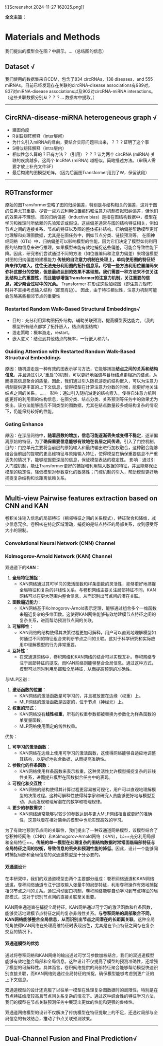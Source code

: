 
![[Screenshot 2024-11-27 162025.png]]

**全文主旨：**
# Materials and Methods
我们提出的模型会在图？中展示。...（总结图的信息）

## Dataset √
我们使用的数据集来自CDM，包含了834 circRNAs，138 diseases，and 555 miRNAs。目前已经发现存在关联的circRNA-disease associations有989对，837对miRNA-disease associations以及902对circRNA-miRNA interactions。（这些关联数据分别从？？？... 数据库中提取。）


---
## CircRNA-disease-miRNA heterogeneous graph √
- 建图角度
- R关联矩阵解释（inter层间）
- 为什么引入miRNA的缘由，要结合实际问题带出来，？？？证明了这个事
- S相似矩阵解释（intra层内）
- 相似性怎么算的？已有方法？（引用）？？？认为两个 circRNA (miRNA) 关联的疾病越多，这两个 lncRNA (miRNA) 越相似。简略描述方法。（审稿人需要才放上补充文件SF）
- 最后构建的图模型矩阵。（因为后面图Transformer用到了W，保留该段）


---
## RGTransformer
原始的图Transformer忽略了图的归纳偏差，特别是与结构相关的偏差，这对于图的任务尤其重要。尽管一些方式利用位置编码和注意力机制模拟归纳偏差，但他们的效果并不理想。
	图的归纳偏差（inductive bias）是指在图结构数据中，模型在学习和推理时所依赖的先验知识或假设。这些偏差通常与图的结构特征相关，例如节点之间的连接关系、节点的特征以及图的整体拓扑结构。归纳偏差帮助模型更好地理解和处理图数据，尤其是在图任务中，例如节点分类、链接预测等。
	在图神经网络（GTs）中，归纳偏差可以影响模型的性能，因为它们决定了模型如何利用图的结构信息来进行推理。如果模型未能有效地捕捉这些偏差，可能会导致性能下降。因此，研究者们尝试通过不同的方法（如位置编码和注意力偏差）来增强模型对图的归纳偏差的建模能力
**传统的自注意力机制在处理上，单纯使用图的特征矩阵来作为输入，往往无法充分利用图的拓扑信息系，尽管一些方法利用位置编码来弥补这部分的空缺，但是最终达到的效果不甚理想。我们需要一种方法来不仅关注到结构上的重要性，而且能够增强Transformer的注意力机制，关注重要的信息，减少聚合过程中的冗余。**
Transformer 在形成这些加权图（即注意力矩阵）时并不直接考虑输入结构（即现有边）。  因此，由于特征相似性，注意力机制可能会忽略某些相邻节点的重要性
### Restarted Random Walk-Based Structural Embeddings√
- 目的：充分利用异构图拓扑结构，辅助关联预测，提高模型表达能力。（我的模型所有结点都学了拓扑嵌入，结点周围结构）
- 游走策略：概率游走，restart。
- 嵌入意义：结点到其他结点的概率，一行嵌入和为1。

### Guiding Attention with Restarted Random Walk-Based Structural Embeddings
原因：随机游走是一种有效的图表示学习方法，它能够捕捉**结点之间的关系和结构信息**，并且通过引入“重启”的机制，可以更好地强调与目标结点更相近的结点，从而提高信息聚合的质量。因此，我们通过引入随机游走的结构嵌入，可以为注意力机制提供更丰富的上下文信息，使得模型在计算注意力分数的时候，能更好地关注结点之间的关系。
。。。
影响：通过引入随机游走的结构嵌入，使得自注意力机制能更好的利用图的结构信息，在图分类、结点分类、关系预测等任务中的效果尤为突出。该方法能够适应不同类型的图数据，尤其在结点数量较多或结构复杂的情况下，仍能保持较好的性能。

### Gating Enhance
原因：在深层网络中，**随着层数的增加，信息可能逐渐丢失或变得不稳定**，逐渐偏离原始的特征，为了**确保重要信息能够有效地在各层之间传递**，引入了门控机制。
目的：门控单元主要将当前层的原始输入和最终输出进行加权融合，这种融合能够结合当前层的提取的更高维特征与原始输入特征，使得模型在确保重要信息不严重丢失的情况下，能够挖掘更深层的信息，保证模型表达的稳定性。
影响：通过引入门控机制，能让Transformer更好的捕捉和利用输入数据的特征，并且能够保证模型的稳定性，降低模型对参数变化的敏感性；门控机制的引入，帮助模型更好地捕捉复杂结构和长距离依赖关系。


---
## Multi-view Pairwise features extraction based on CNN and KAN
卷积关注输入信息的局部特征（相邻特征之间的关系模式），特征聚合和降维，减少信息冗余。卷积核在特定区域滑动，捕捉的是结点特征的局部关系，收到感受野大小的限制。

### Convolutional Neural Network (CNN) Channel

### Kolmogorov-Arnold Network (KAN) Channel
双通道下的**KAN：**
1. **全局特征捕捉**：
    - KAN网络通过其可学习的激活函数和样条函数的灵活性，能够更好地捕捉全局特征和复杂的非线性关系。与卷积网络主要关注局部特征不同，KAN网络可以在更大范围内整合信息，从而识别出节点间的潜在关联。
2. **函数逼近能力**：
    - KAN网络基于Kolmogorov-Arnold表示定理，能够通过组合多个一维函数来逼近复杂的多维函数。这使得KAN网络能够有效地建模节点特征之间的复杂关系，进而帮助预测节点间的关联。
3. **可解释性**：
    - KAN网络的结构使得其决策过程更加可解释，用户可以直观地理解模型如何通过不同的特征组合来判断节点之间的关联。这对于科学研究和实际应用中理解模型的行为非常重要。
4. **互补性**：
    - 在双通道网络中，卷积网络和KAN网络的结合可以实现互补。卷积网络专注于局部特征的提取，而KAN网络则能够整合全局信息。通过这种方式，模型可以同时利用局部和全局特征，从而提高预测的准确性。

与MLP区别：
1. **激活函数的位置**：
    - KAN网络的激活函数是可学习的，并且被放置在边缘（权重）上。
    - MLP网络的激活函数是固定的，位于节点（神经元）上。
2. **权重的形式**：
    - KAN网络没有**线性权重**，所有的权重参数都被替换为参数化为样条函数的单变量函数。
    - MLP网络使用固定的线性权重。

优势：
1. **可学习的激活函数**：
    - KAN网络在边缘上使用可学习的激活函数，这使得网络能够自适应地调整其结构，以更好地拟合数据，从而提高准确性。
2. **参数化的样条函数**：
    - KAN网络使用样条函数来表示权重，这种灵活性允许模型捕捉复杂的非线性关系，进而提升模型在函数拟合任务中的表现。
3. **可视化和交互性**：
    - KAN网络的结构使得其计算过程更容易被可视化，用户可以直观地理解模型的决策过程。这种可解释性使得科学家和研究人员能够更好地与模型互动，从而发现和理解潜在的数学和物理规律。
4. **更少的参数需求**：
    - KAN网络通常能够以较少的参数达到与更大MLP网络相当或更好的准确性，这意味着在相对简单的模型中也能实现高效的学习。

为了有效地预测节点间的关联性，我们提出了一种双通道网络模型，该模型结合了卷积神经网络（CNN）和Kolmogorov-Arnold网络（KAN），以==充分利用局部和全局特征==。**传统的单一模型在处理复杂的图结构数据时常常面临局部特征与全局特征之间的权衡，导致信息的丢失和预测性能的降低**。因此，设计一个能够同时捕捉局部和全局信息的双通道模型是十分必要的。

#### 双通道设计

在本研究中，我们的双通道模型由两个主要部分组成：卷积网络通道和KAN网络通道。卷积网络通道专注于提取输入张量中的局部特征，利用卷积操作有效地捕捉相邻节点之间的关系。通过滑动窗口机制，卷积网络能够自动学习到节点特征的局部模式，这对于识别节点间的直接关联至关重要。

KAN网络通道旨在捕捉全局特征。KAN网络通过可学习的激活函数和样条函数，能够灵活地建模节点特征之间的复杂非线性关系。**与卷积网络的局部聚合不同，KAN网络能够整合全局信息，从而识别出节点之间潜在的长距离关联**。这种全局视角使得KAN网络在处理高维特征时表现出色，尤其是在节点特征之间存在复杂交互的情况下。

#### 双通道模型的优势

通过将卷积网络和KAN网络的输出通过可学习参数加权结合，我们的双通道模型能够有效地整合局部和全局信息。这种设计不仅提高了模型的预测准确性，还增强了模型的可解释性。具体而言，卷积网络提供的局部特征聚合能够帮助模型快速识别直接关联，而KAN网络则通过全局特征的捕捉，确保模型能够考虑到更广泛的上下文信息。

双通道模型的设计还克服了以往单一模型在处理复杂图数据时的局限性，特别是在节点特征维度较高且节点间关系复杂的情况下。通过这种综合性的特征学习方法，我们的模型在节点关联预测任务中展现出更优的性能和更强的鲁棒性。

双通道网络模型的设计不仅解决了传统模型在特征提取上的不足，还通过局部与全局信息的有效结合，推动了节点关联预测效果。


---
## Dual-Channel Fusion and Final Prediction√
